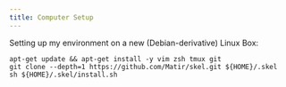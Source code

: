 ```yaml
---
title: Computer Setup
---
```


Setting up my environment on a new (Debian-derivative) Linux Box:

```
apt-get update && apt-get install -y vim zsh tmux git
git clone --depth=1 https://github.com/Matir/skel.git ${HOME}/.skel
sh ${HOME}/.skel/install.sh
```
